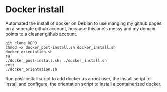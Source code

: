 # Docker install
Automated the install of docker on Debian to use manging my github pages on a seperate github account, because this one's messy and my domain points to a cleaner github account.

```
git clone REPO
chmod +x docker_post-install.sh docker_install.sh docker_orientation.sh 
su
./docker_post-install.sh; ./docker_install.sh
exit
./docker_orientation.sh
```

Run post-install script to add docker as a root user, 
the install script to install and configure, 
the orientation script to install a containerized docker.
